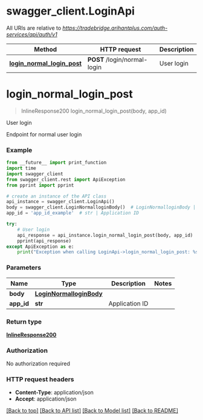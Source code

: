 # swagger_client.LoginApi

All URIs are relative to *https://tradebridge.arihantplus.com/auth-services/api/auth/v1*

Method | HTTP request | Description
------------- | ------------- | -------------
[**login_normal_login_post**](DefaultApi.md#login_normal_login_post) | **POST** /login/normal-login | User login

# **login_normal_login_post**
> InlineResponse200 login_normal_login_post(body, app_id)

User login

Endpoint for normal user login

### Example

```python
from __future__ import print_function
import time
import swagger_client
from swagger_client.rest import ApiException
from pprint import pprint

# create an instance of the API class
api_instance = swagger_client.LoginApi()
body = swagger_client.LoginNormalloginBody()  # LoginNormalloginBody | 
app_id = 'app_id_example'  # str | Application ID

try:
    # User login
    api_response = api_instance.login_normal_login_post(body, app_id)
    pprint(api_response)
except ApiException as e:
    print("Exception when calling LoginApi->login_normal_login_post: %s\n" % e)
```

### Parameters

Name | Type | Description  | Notes
------------- | ------------- | ------------- | -------------
 **body** | [**LoginNormalloginBody**](LoginNormalloginBody.md)|  | 
 **app_id** | **str**| Application ID | 

### Return type

[**InlineResponse200**](LoginResponse)

### Authorization

No authorization required

### HTTP request headers

 - **Content-Type**: application/json
 - **Accept**: application/json

[[Back to top]](#) [[Back to API list]](../README.md#documentation-for-api-endpoints) [[Back to Model list]](../README.md#documentation-for-models) [[Back to README]](../README.md)

